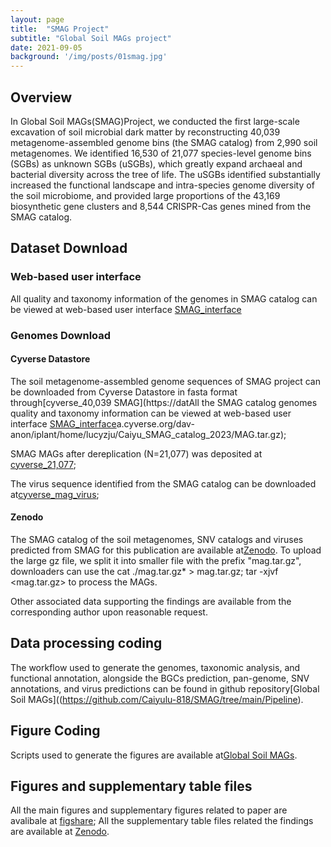 ```yaml
---
layout: page
title:  "SMAG Project"
subtitle: "Global Soil MAGs project"
date: 2021-09-05  
background: '/img/posts/01smag.jpg'
---
```


## Overview

In Global Soil MAGs(SMAG)Project, we conducted the first large-scale excavation of soil microbial dark matter by reconstructing 40,039 metagenome-assembled genome bins (the SMAG catalog) from 2,990 soil metagenomes. We identified 16,530 of 21,077 species-level genome bins (SGBs) as unknown SGBs (uSGBs), which greatly expand archaeal and bacterial diversity across the tree of life. The uSGBs identified substantially increased the functional landscape and intra-species genome diversity of the soil microbiome, and provided large proportions of the 43,169 biosynthetic gene clusters and 8,544 CRISPR-Cas genes mined from the SMAG catalog.

## Dataset Download

### Web-based user interface
All quality and taxonomy information of the genomes in SMAG catalog can be viewed at web-based user interface [SMAG_interface]()

### Genomes Download

#### Cyverse Datastore
The soil metagenome-assembled genome sequences of SMAG project can be downloaded from Cyverse Datastore in fasta format through[cyverse_40,039 SMAG](https://datAll the SMAG catalog genomes quality and taxonomy information can be viewed at web-based user interface [SMAG_interface]()a.cyverse.org/dav-anon/iplant/home/lucyzju/Caiyu_SMAG_catalog_2023/MAG.tar.gz);

SMAG MAGs after dereplication (N=21,077) was deposited at [cyverse_21,077](https://data.cyverse.org/dav-anon/iplant/home/lucyzju/Caiyu_SMAG_catalog_2023/MAGdrep.tar.gz);

The virus sequence identified from the SMAG catalog can be downloaded at[cyverse_mag_virus](https://data.cyverse.org/dav-anon/iplant/home/lucyzju/Caiyu_SMAG_catalog_2023/magvirus.fa);

#### Zenodo
The SMAG catalog of the soil metagenomes, SNV catalogs and viruses predicted from SMAG for this publication are available at[Zenodo](https://doi.org/10.5281/zenodo.7941562). To upload the large gz file, we split it into smaller file with the prefix "mag.tar.gz", downloaders can use the cat ./mag.tar.gz* > mag.tar.gz; tar -xjvf <mag.tar.gz> to process the MAGs.


Other associated data supporting the findings are available from the corresponding author upon reasonable request.

## Data processing coding

The workflow used to generate the genomes, taxonomic analysis, and functional annotation, alongside the BGCs prediction, pan-genome, SNV annotations, and virus predictions can be found in github repository[Global Soil MAGs]((https://github.com/Caiyulu-818/SMAG/tree/main/Pipeline).

## Figure Coding

Scripts used to generate the figures are available at[Global Soil MAGs](https://github.com/Caiyulu-818/SMAG/tree/main/scripts).

## Figures and supplementary table files 
All the main figures and supplementary figures related to paper are avalibale at [figshare](https://figshare.com/articles/figure/Soil_microbial_dark_matter_explored_from_genome-resolved_metagenomics/22126199);
All the supplementary table files related the findings are available at [Zenodo](https://doi.org/10.5281/zenodo.7941562).
